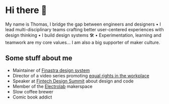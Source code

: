 # Hi there 👋

My name is Thomas, I bridge the gap between engineers and designers • I lead multi-disciplinary teams crafting better user-centered experiences with design thinking • I build design systems 🛠️ • Experimentation, learning and teamwork are my core values... I am also a big supporter of maker culture.

## Some stuff about me

- Maintainer of [Finastra design system](https://design.fusionfabric.cloud/)
- Director of a video series promoting [equal rights in the workplace](https://www.youtube.com/playlist?list=PLs64F-ka0ebB2ujnhV9n-BsYTalJlIrVO)
- Speaker at [Fintech Design Summit](https://fintechdesignsummit.com/) about design and code
- Member of the [Electrolab](https://www.electrolab.fr/) makerspace
- Slow coffee brewer
- Comic book addict
